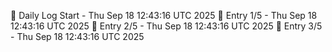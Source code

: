📅 Daily Log Start - Thu Sep 18 12:43:16 UTC 2025
📌 Entry 1/5 - Thu Sep 18 12:43:16 UTC 2025
📌 Entry 2/5 - Thu Sep 18 12:43:16 UTC 2025
📌 Entry 3/5 - Thu Sep 18 12:43:16 UTC 2025
